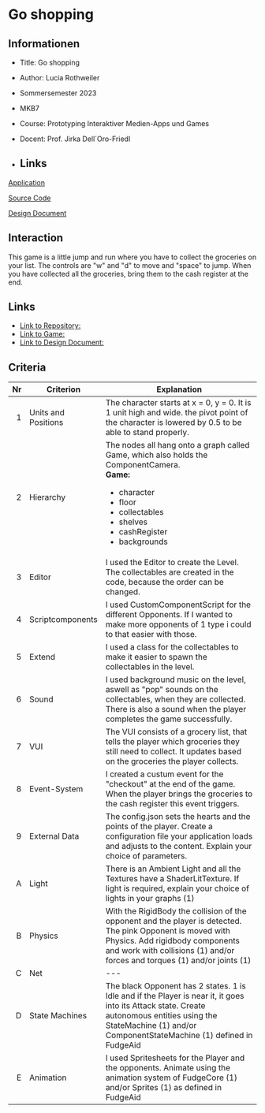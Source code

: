 # Go shopping

## Informationen
* Title: Go shopping
* Author: Lucia Rothweiler 
* Sommersemester 2023
* MKB7
* Course: Prototyping Interaktiver Medien-Apps und Games
* Docent: Prof. Jirka Dell´Oro-Friedl

* ## Links
[Application](#information)

[Source Code](#concept)

[Design Document](#links)

## Interaction 
This game is a little jump and run where you have to collect the groceries on your list. The controls are "w" and "d" to move and "space" to jump. When you have collected all the groceries, bring them to the cash register at the end.


## Links
* [Link to Repository:](https://github.com/LuciaRot/Prima/tree/main/Endabgabe)
* [Link to Game:](https://celinet00.github.io/PRIMA/DDTT/)
* [Link to Design Document:](https://github.com/LuciaRot/Prima/tree/main/Endabgabe/designDoc.pdf)

## Criteria

| Nr | Criterion           | Explanation                                                                                                                                     |
|---:|---------------------|-------------------------------------------------------------------------------------------------------------------------------------------------|
|  1 | Units and Positions |The character starts at x = 0, y = 0. It is 1 unit high and wide. the pivot point of the character is lowered by 0.5 to be able to stand  properly.                                                             |
|  2 | Hierarchy           | The nodes all hang onto a graph called Game, which also holds the ComponentCamera. <br><b>Game:</b><ul><li>character</li><li>floor</li><li>collectables</li><li>shelves</li><li>cashRegister</li><li>backgrounds</li></ul>                                                               |
|  3 | Editor              | I used the Editor to create the Level. The collectables are created in the code, because the order can be changed.                                                           |
|  4 | Scriptcomponents    | I used CustomComponentScript for the different Opponents. If I wanted to make more opponents of 1 type i could to that easier with those.                                                          |
|  5 | Extend              | I used a class for the collectables to make it easier to spawn the collectables in the level.                       |
|  6 | Sound               | I used background music on the level, aswell as "pop" sounds on the collectables, when they are collected. There is also a sound when the player completes the game successfully.                                            |
|  7 | VUI                 |The VUI consists of a grocery list, that tells the player which groceries they still need to collect. It updates based on the groceries the player collects.                                       |
|  8 | Event-System        |I created a custum event for the "checkout" at the end of the game. When the player brings the groceries to the cash register this event triggers.|
|  9 | External Data       | The config.json sets the hearts and the points of the player.      Create a configuration file your application loads and adjusts to the content. Explain your choice of parameters.                 |
|  A | Light               | There is an Ambient Light and all the Textures have a ShaderLitTexture.        If light is required, explain your choice of lights in your graphs (1)                                                               |
|  B | Physics             | With the RigidBody the collision of the opponent and the player is detected. The  pink Opponent is moved with Physics.       Add rigidbody components and work with collisions (1) and/or forces and torques (1) and/or joints (1)                                 |
|  C | Net                 | ---                                                                                               |
|  D | State Machines      | The black Opponent has 2 states. 1 is Idle and if the Player is near it, it goes into its Attack state.          Create autonomous entities using the StateMachine (1) and/or ComponentStateMachine (1) defined in FudgeAid                         |
|  E | Animation           | I used Spritesheets for the Player and the opponents.       Animate using the animation system of FudgeCore (1) and/or Sprites (1) as defined in FudgeAid   
